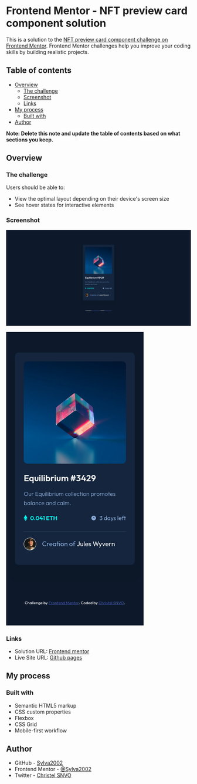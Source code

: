 # Frontend Mentor - NFT preview card component solution

This is a solution to the [NFT preview card component challenge on Frontend Mentor](https://www.frontendmentor.io/challenges/nft-preview-card-component-SbdUL_w0U). Frontend Mentor challenges help you improve your coding skills by building realistic projects.

## Table of contents

- [Overview](#overview)
  - [The challenge](#the-challenge)
  - [Screenshot](#screenshot)
  - [Links](#links)
- [My process](#my-process)
  - [Built with](#built-with)
- [Author](#author)

**Note: Delete this note and update the table of contents based on what sections you keep.**

## Overview

### The challenge

Users should be able to:

- View the optimal layout depending on their device's screen size
- See hover states for interactive elements

### Screenshot

![desktop-view](./screenshot/desktop-view.png)

![mobile-view](./screenshot/mobile-view.png)

### Links

- Solution URL: [Frontend mentor](https://github.com/Sylva2002/nft-preview-card-component-main)
- Live Site URL: [Github pages](https://sylva2002.github.io/nft-preview-card-component-main/)

## My process

### Built with

- Semantic HTML5 markup
- CSS custom properties
- Flexbox
- CSS Grid
- Mobile-first workflow

## Author

- GitHub - [Sylva2002](https://github.com/Sylva2002)
- Frontend Mentor - [@Sylva2002](https://www.frontendmentor.io/profile/Sylva2002)
- Twitter - [Christel SNVO](https://twitter.com/ChristelSnvo)
